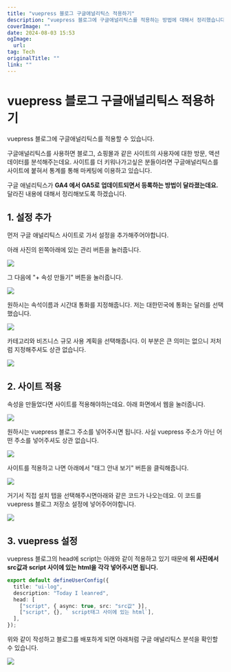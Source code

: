 ```yaml
---
title: "vuepress 블로그 구글애널리틱스 적용하기"
description: "vuepress 블로그에 구글애널리틱스를 적용하는 방법에 대해서 정리했습니다"
coverImage: ""
date: 2024-08-03 15:53
ogImage: 
  url: 
tag: Tech
originalTitle: ""
link: ""
---
```




# vuepress 블로그 구글애널리틱스 적용하기

vuepress 블로그에 구글애널리틱스를 적용할 수 있습니다.

구글애널리틱스를 사용하면 블로그, 쇼핑몰과 같은 사이트의 사용자에 대한 방문, 액션 데이터를 분석해주는데요.
사이트를 더 키워나가고싶은 분들이라면 구글애널리틱스를 사이트에 붙혀서 통계를 통해 마케팅에 이용하고 있습니다.

구글 애널리틱스가 **GA4 에서 GA5로 업데이트되면서 등록하는 방법이 달라졌는데요.**
달라진 내용에 대해서 정리해보도록 하겠습니다.

## 1. 설정 추가



<div class="content-ad"></div>

먼저 구글 애널리틱스 사이트로 가서 설정을 추가해주어야합니다.

아래 사진의 왼쪽아래에 있는 관리 버튼을 눌러줍니다.

<img src="/assets/img/2022-12-19-vuepress-블로그-구글애널리틱스-적용하기-2.png"  />

그 다음에 "+ 속성 만들기" 버튼을 눌러줍니다.

<img src="/assets/img/2022-12-19-vuepress-블로그-구글애널리틱스-적용하기-3.png"  />



<div class="content-ad"></div>

원하시는 속석이름과 시간대 통화를 지정해줍니다.
저는 대한민국에 통화는 달러를 선택했습니다.

<img src="/assets/img/2022-12-19-vuepress-블로그-구글애널리틱스-적용하기-4.png"  />

카테고리와 비즈니스 규모 사용 계획을 선택해줍니다.
이 부분은 큰 의미는 없으니 저처럼 지정해주셔도 상관 없습니다.

<img src="/assets/img/2022-12-19-vuepress-블로그-구글애널리틱스-적용하기-5.png"  />

## 2. 사이트 적용

속성을 만들었다면 사이트를 적용해야하는데요. 아래 화면에서 웹을 눌러줍니다.

<img src="/assets/img/2022-12-19-vuepress-블로그-구글애널리틱스-적용하기-6.png"  />

원하시는 vuepress 블로그 주소를 넣어주시면 됩니다.
사실 vuepress 주소가 아닌 어떤 주소를 넣어주셔도 상관 없습니다.

<img src="/assets/img/2022-12-19-vuepress-블로그-구글애널리틱스-적용하기-7.png"  />

사이트를 적용하고 나면 아래에서 "태그 안내 보기" 버튼을 클릭해줍니다.

<img src="/assets/img/2022-12-19-vuepress-블로그-구글애널리틱스-적용하기-8.png"  />

거기서 직접 설치 탭을 선택해주시면아래와 같은 코드가 나오는데요. 이 코드를 vuepress 블로그 저장소 설정에 넣어주어야합니다.

<img src="/assets/img/2022-12-19-vuepress-블로그-구글애널리틱스-적용하기-9.png"  />



<div class="content-ad"></div>

## 3. vuepress 설정

vuepress 블로그의 head에 script는 아래와 같이 적용하고 있기 때문에 **위 사진에서 src값과 script 사이에 있는 html을 각각 넣어주시면 됩니다.**

```ts
export default defineUserConfig({
  title: "ui-log",
  description: "Today I leanred",
  head: [
    ["script", { async: true, src: "src값" }],
    ["script", {}, ` script태그 사이에 있는 html`],
  ],
});
```

위와 같이 작성하고 블로그를 배포하게 되면 아래처럼 구글 애널리틱스 분석을 확인할 수 있습니다.

<img src="/assets/img/2022-12-19-vuepress-블로그-구글애널리틱스-적용하기-10.png"  />
